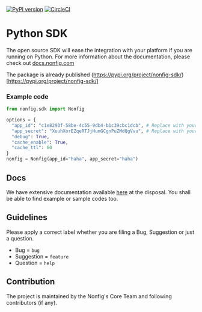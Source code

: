 [![PyPI version](https://badge.fury.io/py/nonfig-sdk.svg)](https://badge.fury.io/py/nonfig-sdk)
[![CircleCI](https://circleci.com/gh/nonfig/python-sdk/tree/master.svg?style=shield)](https://circleci.com/gh/nonfig/python-sdk/tree/master.svg?style=svg)


# Python SDK

The open source SDK will ease the integration with your platform if you are running on Python. For more information about the documentation, please check out [docs.nonfig.com](https://docs.nonfig.com)

The package is already published (https://pypi.org/project/nonfig-sdk/)[https://pypi.org/project/nonfig-sdk/]

### Example code

```python
from nonfig.sdk import Nonfig

options = {
  "app_id": "c1e8293f-58be-4c55-9db4-b1c39cbc1dcb", # Replace with your App ID
  "app_secret": "XuuhXorEZqeRTJjHumGCgnPuZMdQgVvu", # Replace with your App Secret
  "debug": True,
  "cache_enable": True,
  "cache_ttl": 60
}
nonfig = Nonfig(app_id="haha", app_secret="haha")
```

## Docs

We have extensive documentation available [here](https://docs.nonfig.com/sdk/python) at the disposal. You shall be able to find example or sample codes too.

## Guidelines

Please apply a correct label whether you are filing a Bug, Suggestion or just a question.

- Bug = `bug`
- Suggestion = `feature`
- Question = `help`


## Contribution

The project is maintained by the Nonfig's Core Team and following contributors (if any).
